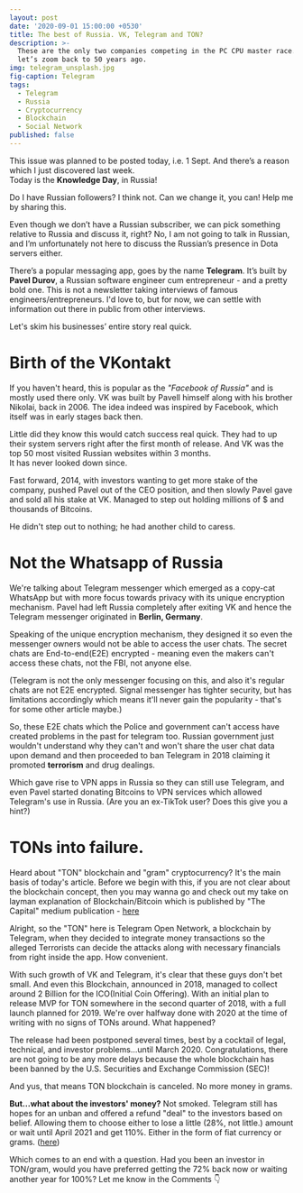```yaml
---
layout: post
date: '2020-09-01 15:00:00 +0530'
title: The best of Russia. VK, Telegram and TON?
description: >-
  These are the only two companies competing in the PC CPU master race. But
  let’s zoom back to 50 years ago.
img: telegram_unsplash.jpg
fig-caption: Telegram
tags:
  - Telegram
  - Russia
  - Cryptocurrency
  - Blockchain
  - Social Network
published: false
---
```

This issue was planned to be posted today, i.e. 1 Sept. And there’s a reason which I just discovered last week.  
Today is the **Knowledge Day**, in Russia!  

Do I have Russian followers? I think not. Can we change it, you can! Help me by sharing this.  

Even though we don’t have a Russian subscriber, we can pick something relative to Russia and discuss it, right? No, I am not going to talk in Russian, and I’m unfortunately not here to discuss the Russian’s presence in Dota servers either.  

There’s a popular messaging app, goes by the name **Telegram**. It’s built by **Pavel Durov**, a Russian software engineer cum entrepreneur - and a pretty bold one. This is not a newsletter taking interviews of famous engineers/entrepreneurs. I'd love to, but for now, we can settle with information out there in public from other interviews.

Let's skim his businesses’ entire story real quick.

# Birth of the VKontakt

If you haven't heard, this is popular as the *"Facebook of Russia"* and is mostly used there only. VK was built by Pavell himself along with his brother Nikolai, back in 2006. The idea indeed was inspired by Facebook, which itself was in early stages back then.  
  
Little did they know this would catch success real quick. They had to up their system servers right after the first month of release. And VK was the top 50 most visited Russian websites within 3 months.  
It has never looked down since.  
  
Fast forward, 2014, with investors wanting to get more stake of the company, pushed Pavel out of the CEO position, and then slowly Pavel gave and sold all his stake at VK. Managed to step out holding millions of $ and thousands of Bitcoins.
  
He didn't step out to nothing; he had another child to caress.
  
# Not the Whatsapp of Russia

We're talking about Telegram messenger which emerged as a copy-cat WhatsApp but with more focus towards privacy with its unique encryption mechanism. Pavel had left Russia completely after exiting VK and hence the Telegram messenger originated in **Berlin, Germany**.
  
Speaking of the unique encryption mechanism, they designed it so even the messenger owners would not be able to access the user chats. The secret chats are End-to-end(E2E) encrypted - meaning even the makers can't access these chats, not the FBI, not anyone else.
  
(Telegram is not the only messenger focusing on this, and also it's regular chats are not E2E encrypted. Signal messenger has tighter security, but has limitations accordingly which means it'll never gain the popularity - that's for some other article maybe.)
  
So, these E2E chats which the Police and government can't access have created problems in the past for telegram too. Russian government just wouldn't understand why they can't and won't share the user chat data upon demand and then proceeded to ban Telegram in 2018 claiming it promoted **terrorism** and drug dealings.
  
Which gave rise to VPN apps in Russia so they can still use Telegram, and even Pavel started donating Bitcoins to VPN services which allowed Telegram's use in Russia. (Are you an ex-TikTok user? Does this give you a hint?)

# TONs into failure.
  
Heard about "TON" blockchain and "gram" cryptocurrency? It's the main basis of today's article. Before we begin with this, if you are not clear about the blockchain concept, then you may wanna go and check out my take on layman explanation of Blockchain/Bitcoin which is published by "The Capital" medium publication - [here](https://medium.com/the-capital/from-bitcoin-to-mining-to-halving-all-explained-like-were-five-3ca5ba2cef8)
  
Alright, so the "TON" here is Telegram Open Network, a blockchain by Telegram, when they decided to integrate money transactions so the alleged Terrorists can decide the attacks along with necessary financials from right inside the app. How convenient.
  
With such growth of VK and Telegram, it's clear that these guys don't bet small. And even this Blockchain, announced in 2018, managed to collect around 2 Billion for the ICO(Initial Coin Offering). With an initial plan to release MVP for TON somewhere in the second quarter of 2018, with a full launch planned for 2019. We're over halfway done with 2020 at the time of writing with no signs of TONs around. What happened?
  
The release had been postponed several times, best by a cocktail of legal, technical, and investor problems...until March 2020. Congratulations, there are not going to be any more delays because the whole blockchain has been banned by the U.S. Securities and Exchange Commission (SEC)!
  
And yus, that means TON blockchain is canceled. No more money in grams.
  
**But...what about the investors' money?**
Not smoked. Telegram still has hopes for an unban and offered a refund "deal" to the investors based on belief. Allowing them to choose either to lose a little (28%, not little.) amount or wait until April 2021 and get 110%. Either in the form of fiat currency or grams. ([here](https://smart-lab.ru/blog/618122.php))  

Which comes to an end with a question. Had you been an investor in TON/gram, would you have preferred getting the 72% back now or waiting another year for 100%? Let me know in the Comments 👇
